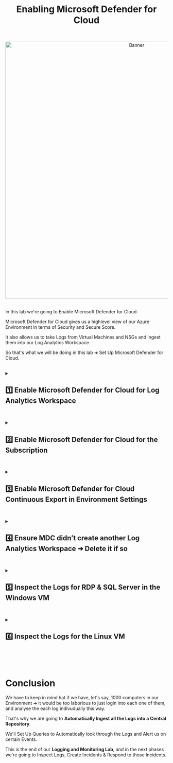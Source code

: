 <br>

<h1 align="center">Enabling Microsoft Defender for Cloud</h1>

<br>

<p align="center">
<img width="800" src="https://github.com/user-attachments/assets/77162ed6-a76e-4475-a6e0-ecea427069b2" alt="Banner"/>
<br />

<br />

In this lab we're going to Enable Microsoft Defender for Cloud.

Microsoft Defender for Cloud gives us a highlevel view of our Azure Environment in terms of Security and Secure Score.

It also allows us to take Logs from Virtual Machines and NSGs and ingest them into our Log Analytics Workspace.

So that's what we will be doing in this lab ➜ Set Up Microsoft Defender for Cloud.

<br />

<details close> 
<summary> <h2> 1️⃣ Enable Microsoft Defender for Cloud for Log Analytics Workspace</h2> </summary>
<br>

> First thing we're going to do is Enable Defender for Cloud for our Log Analytics Workspace.
> 
> This will allow us to forward Logs from the Virtual Machines into the LAW.

<br>

Got to the **Azure Portal** ➜ search for **"Defender for Cloud***:

![azure portal](https://github.com/user-attachments/assets/259c4d7a-ca98-4046-93a0-3472a839f47d)

Then we'll click on **"Environment settings"**:

![azure portal](https://github.com/user-attachments/assets/259c4d7a-ca98-4046-93a0-3472a839f47d)

Expand the ```∨``` next to **"Azure subscription 1"**

All the way on the right side for the **"LAW--Cyber-Lab-01"** line ➜ click on ```...``` ➜ and then **"Edit settings"**:

![azure portal](https://github.com/user-attachments/assets/259c4d7a-ca98-4046-93a0-3472a839f47d)

First we'll go to the **"Defender plans"** tab.

So now we'll **Turn On** MDC for **"Servers"** as well as for **"SQL servers on machines"** ➜ since we do have a SQL Server instance.

<br>

>   <details close> 
>   
> **<summary> 💡 </summary>**
> 
> This will allow us to **Collect Logs** from these resources.
> 
>   </details>

<br>

Make sure you click the 💾 **Save** button:

![azure portal](https://github.com/user-attachments/assets/259c4d7a-ca98-4046-93a0-3472a839f47d)

Then we'll go to the **"Data collection"** tab ➜ and check **"All Events"**

<br>

>   <details close> 
>   
> **<summary> 💡 </summary>**
> 
> This will allow us to **Collect All Events from the Windows Security Log**.
> 
> Which is like the **Windows Event Viewer**, where we can see people attempting to **Log Into our Windows Machines over the Internet**.
> 
> We're going to be able to **Collect Logs** from that and then **Forward Them to this Log Analytics Workspace**.
> 
>   </details>

<br>

Again ➜ click the 💾 **Save** button:

![azure portal](https://github.com/user-attachments/assets/259c4d7a-ca98-4046-93a0-3472a839f47d)

  </details>

<h2></h2>

<details close> 
<summary> <h2>2️⃣ Enable Microsoft Defender for Cloud for the Subscription</h2> </summary>
<br>

Go back to the **MDC** ➜ **"Environment settings"**

This time for the **"Azure subsription 1"** line ➜ click on ```...``` ➜ and then **"Edit settings"**:

![azure portal](https://github.com/user-attachments/assets/259c4d7a-ca98-4046-93a0-3472a839f47d)

So now we'll Turn MDC On for **"Servers"**, **"Databases"**, **"Storage"** & **"Key Vault"**.

>   <details close> 
>   
> **<summary> 💡 </summary>**
> 
> We'll create a Storage Account and Key Vault instances in a subsequent lab.
> 
>   </details>

Then click on **"Settings >"** under **"Monitoring coverage"** for the **Servers**:

![azure portal](https://github.com/user-attachments/assets/259c4d7a-ca98-4046-93a0-3472a839f47d)

We'll now click on **"Edit configuration"** for the **Log Analytics agent**.

And for the **Workspace** ➜ pick our actual ```LAW--Cyber-Lab-01``` workspace

>   <details close> 
>   
> **<summary> 💡 </summary>**
> 
> We don't want it to automatically create a new LAW ➜ we want to use the one we created.
> 
> We're basically onboarding our Virtual Machines to our LAW and then forward the Logs to it
> 
>   </details>

Make sure you click **"Apply"** and then 💾 **Continue**:

![azure portal](https://github.com/user-attachments/assets/259c4d7a-ca98-4046-93a0-3472a839f47d)

After that we'll click on the 💾 **Save** button to save the **Defender plans for the Subscription**:

![azure portal](https://github.com/user-attachments/assets/259c4d7a-ca98-4046-93a0-3472a839f47d)

  </details>

<h2></h2>

<details close> 
<summary> <h2>3️⃣ Enable Microsoft Defender for Cloud Continuous Export in Environment Settings</h2> </summary>
<br>

Still inside the **"Edit settings"** for the Subscription ➜ we'll go to the **"Continous export"** blade now.

Click on the **"Log Analytics workspace"** tab ➜ and make sure **"Export enabled"** is **Turned On**:

>   <details close> 
>   
> **<summary> 💡 </summary>**
> 
> Doing this will **Export Alerts into our LAW** so we can **Query Them Later**.
> 
> So if **Defender for Cloud** discovers there's some problem with our Environment, like a **Brute-Force Attack** going on, or there's a **Poor Configuration** for example ➜ MDC will **Export those Alerts into our LAW** ➜ which will let us **Query Them Later**
> 
>   </details>

![azure portal](https://github.com/user-attachments/assets/259c4d7a-ca98-4046-93a0-3472a839f47d)

So we'll enable ☑️ **Exported data types** for all of the following options:

>   <details close> 
>   
> **<summary> 💡 </summary>**
> 
> We didn't actually configure **"Regulatory compliance"** yet, but we'll do that in a future lab.
> 
> This will basically enable **NIST 800-53** for our Environment to see what controls are missing in certain areas.
> 
>   </details>

![azure portal](https://github.com/user-attachments/assets/259c4d7a-ca98-4046-93a0-3472a839f47d)

For the **"Export configuration"** option let's just configure it to our **Resource group** ```RG-Cyber-Lab```

And also for the **"Export target"** we'll select our **Target Workspace** ```LAW-Cyber-Lab-01```

>   <details close> 
>   
> **<summary> 💡 </summary>**
> 
> This is the Target workspace where we want to Export the Alerts to ➜ so we have to select our LAW
> 
>   </details>

We'll then click 💾 **Save**

![azure portal](https://github.com/user-attachments/assets/259c4d7a-ca98-4046-93a0-3472a839f47d)

  </details>

<h2></h2>

<details close> 
<summary> <h2>4️⃣ Ensure MDC didn’t create another Log Analytics Workspace ➜ Delete it if so</h2> </summary>
<br>
















> Lastly, we're going to induce some **Failed Authentications against the Linux Server**.
> 
> This will allow us to **Generate some Logs in our Linux VM** & and analyse them later as well

<br>

Going back to the **Azure Portal** > Go to **Virtual machines** > Open the ```linux-vm``` > copy its **Public IP Address** 

  ![VM create](https://github.com/user-attachments/assets/cf625627-4567-452b-b13e-d07a8f4cb4b9)

  ![VM create](https://github.com/user-attachments/assets/4668916b-869d-4065-8274-99063e0625ba)

Then inside the Attack VM ➜ we'll open **Powershell**

  ![VM create](https://github.com/user-attachments/assets/8426567a-374f-42f1-b2bf-bf01ad2c2f9e)

Now we can **SSH** ➜ use a **Fake Username** ```josh``` ➜ this Username doesn't exist on the **Linux VM**

So we'll type: ```ssh "FAKE USERNAME"@"DESTINATION (which is the Linux VM)"```  ➜ press "Enter" to attempt to connect:

  ![VM create](https://github.com/user-attachments/assets/7fb6f2d1-c152-43e3-b771-f1bc10716e71)

Type **"yes"** to Accept the Certificate:

  ![VM create](https://github.com/user-attachments/assets/bf5dc7e4-245f-4864-b849-5105d1fa1b4d)

Then it'll ask us to **Enter our Password**

This **User doesn't even exist**: so whatever Password we put ➜ it's going to **Fail to Login & Create a Log**.

Basically we're attempting to **Brute-Force into the Linux VM**  ➜ do it 3 times to **Generate 3 Failed Logins**:

  ![VM create](https://github.com/user-attachments/assets/fab202f7-a7a0-4007-a1ae-df4dc01e9097)

Then we can actually Shut Down our **Attack VM** ➜ we won't be using it anymore for this Lab ➜ and go back to our own Computer

  ![VM create](https://github.com/user-attachments/assets/6922b5a7-bf0e-46b9-ac0b-b79be1074f97)

  </details>

<h2></h2>
<details close>
  
<summary> <h2>5️⃣ Inspect the Logs for RDP & SQL Server in the Windows VM</h2> </summary>
<br>

> So now we're going to connect back to the **Windows VM** ➜ take a look at the **Event Viewer** ➜ and look at the **Logs we Generated**
> 
> We'll do the same thing with the **Linux VM** after ➜ look at the **Logs we Generated** by attempting to Log into it

<br>

Inside our **Windows Vm** > Copy the **Public IP Address**:

  ![VM create](https://github.com/user-attachments/assets/8119aa20-9f4f-4424-a1f8-0630ec596de2)

Open **Remote Desktop** > connect to the **Windows VM**

  ![VM create](https://github.com/user-attachments/assets/7ad32938-0e9a-4b11-8c2b-c05a7ad42f10)

Then open **Event Viewer**:

  ![VM create](https://github.com/user-attachments/assets/926e5fa9-2c64-4711-b66d-5f887bf8a554)

Again, this is where the logs are ➜ First we're going to check out the **"Security"** ones.

These are the logs for when someone attempts to **Connect with Remote Desktop** or even try to **Map a Remote File Share**.

Event ```4625``` is the **Failed Logon Event** ➜ and we can see a whole bunch of them here:

  ![VM create](https://github.com/user-attachments/assets/4784cf0d-b0a6-456b-90d6-f4ad67433c18)

We didn't generate most of these.

If we **"Filter Current Log"** > and type ```4625``` just to see the **Failed Logons** ➜ it'll show us only the **Failed Logons**:

  ![VM create](https://github.com/user-attachments/assets/1cf93df3-ff56-4530-bde5-4d96953ba8c2)

We can see the the **"Account Name"** is different for each Event ➜ and these are **actual bad actors or bots** on the Internet.

These are not our **Intentional Failed Logons** ➜ these are other randon entities trying to **Logon to our VM**, since it's been on for the previous 10 hours.

  ![VM create](https://github.com/user-attachments/assets/ba3540e9-6dbe-4787-b3f1-c12cf654065f)

If we scroll down we can actually find **Our Own Failed Logon** with the **Username** ```josh```

  ![VM create](https://github.com/user-attachments/assets/369ab5b2-bc4f-454d-9920-e7715fdaea48)

⚠️ Aside from our 3 **Intentionally Generated Failed Logs**:
- We can see that there were almost **2000 different Attempts to Break Into our Windows VM**:

  ![VM create](https://github.com/user-attachments/assets/5f796671-51d0-456a-874f-4692309a73e9)

<br>

<h2></h2>

<br>

> Next, because SQL Server is actually installed on this Windows VM ➜ we're going to check the **"Application"** Logs.
> 
> In the Windows Event Viewer, the **SQL Logs** get registered in the **Application Tab** instead of the **Security Tab**.

<br>

Right away ➜  we can see our Successful Login with the User ```sa```:

  ![VM create](https://github.com/user-attachments/assets/e2da67ee-82d6-49f5-9ff5-9622555f97b8)

We're also able to see the **Failed Logins** into the **SQL Server** using the made up **Username** ```josh``` ➜  which does not exist in the **Windows VM**:

  ![VM create](https://github.com/user-attachments/assets/4669752d-99a4-4bac-8223-7ff7eccfc025)

<br>

>   <details close> 
>   
> **<summary> 💡 Summary</summary>**
> 
> From our own Computer ➜ we **RDP into the Windows VM**. 
> 
> We then inspected the **Login Failures and Successes** for both **RDP** as well as the **SQL Server**.
> 
> We looked at the event IDs:
>   - **4625** for the **RDP Failed Logins**
>   - **18456** for the **Failed Logins for the SQL Server**
> 
>   </details>

<br>

  </details>

<h2></h2>

<details close> 
<summary> <h2>6️⃣ Inspect the Logs for the Linux VM</h2> </summary>
<br>

> The next thing we're going to do is **Login to the Linux VM**.
> 
> And then we're going to take a look at the **Failed Logs** and finish this lab.

<br>

To **Attempt to Connect to the Linux VM** ➜ we first need the get the **IP Address of the Linux VM**:

  ![VM create](https://github.com/user-attachments/assets/8e383e43-822b-406f-83d6-7ed9692019dc)

From our Computer:
- if you're using a **Mac** ➜ **open Terminal**
- if you're using **Windows** ➜ **open Powershell**

And type in the following:

```commandline
ssh labuser@PUBLIC IP ADDRESS OF THE LINUX VM
```
<br>

Press **"Enter"** > then type the **Password**: ```Cyberlab123!``` > then press **"Enter"** again

  ![VM create](https://github.com/user-attachments/assets/96d6e073-43de-413b-9371-97b70d671a65)

We are now Logged Into the **Linux VM**

To see the **Logs** we can type in the following **Linux Command**:

```commandline
cd /var/log
```
<br>

☝️ This will basically change our Directory to the **Log's Directory**

  ![VM create](https://github.com/user-attachments/assets/71f782a5-c731-4926-bc70-7af4558e9e4d)

And then we can type ```cat auth.log | grep password``` to pull out all the "lines" that have the word **"Password"** in it:

  ![VM create](https://github.com/user-attachments/assets/f73e017f-4b09-4685-bc6c-ea81a1ea614c)

We can see a whole bunch of **Failed Password for Invalid User** Events:
- Meaning ➜ some entities were trying to **Login to our Linux VM** from **Random IP Addresses** using **Wrong Credentials**.

We can also see our **Successful Logins** using the **Username** ```labuser```:

  ![VM create](https://github.com/user-attachments/assets/33d290c3-390f-4ead-bd48-f58e662a7eb5)

If we filter through:
- ```Accepted``` ➜  we can see that only we were able to **Successfully Login**:

```commandline
cat /var/log/auth.log | grep Accepted
```
<br>

- ```josh``` ➜  we can see all the **Unsuccessful Login Attempts** with the Username "josh":

```commandline
cat /var/log/auth.log | grep josh
```
<br>

  ![VM create](https://github.com/user-attachments/assets/0618dcc7-8548-4f5a-8a0a-bf95eb5759b0)


✅ This is Cybersecurity!


  </details>

<br>

<br>

<br>

# Conclusion


We have to keep in mind hat if we have, let's say, 1000 computers in our Environment ➜  it would be too laborious to just login into each one of them, and analyse the each log indivudually this way.

That's why we are going to **Automatically Ingest all the Logs into a Central Repository**.

We'll Set Up Queries to Automatically look through the Logs and Alert us on certain Events.

This is the end of our **Logging and Monitoring Lab**, and in the next phases we're going to Inspect Logs, Create Incidents & Respond to those Incidents.

<br />

<br />

<br />  

<br /> 

<br />

<br />  

<br /> 
 
